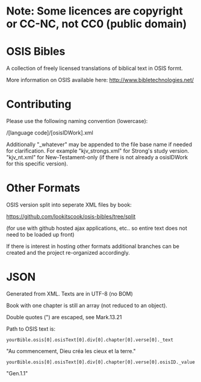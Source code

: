 Note: Some licences are copyright or CC-NC, not CC0 (public domain)
===========

OSIS Bibles
===========

A collection of freely licensed translations of biblical text in OSIS formt.

More information on OSIS available here: http://www.bibletechnologies.net/


Contributing
===========

Please use the following naming convention (lowercase):

/[language code]/[osisIDWork].xml

Additionally "_whatever" may be appended to the file base name if needed for clarification. For example "kjv_strongs.xml" for Strong's study version. "kjv_nt.xml" for New-Testament-only (if there is not already a osisIDWork for this specific version).

Other Formats
===========

OSIS version split into seperate XML files by book:

https://github.com/lookitscook/osis-bibles/tree/split

(for use with github hosted ajax applications, etc.. so entire text does not need to be loaded up front)

If there is interest in hosting other formats additional branches can be created and the project re-organized accordingly. 

JSON
===========
Generated from XML.
Texts are in UTF-8 (no BOM)

Book with one chapter is still an array (not reduced to an object).

Double quotes (") are escaped, see Mark.13.21

Path to OSIS text is:

`yourBible.osis[0].osisText[0].div[0].chapter[0].verse[0]._text`

"Au commencement, Dieu créa les cieux et la terre."

`yourBible.osis[0].osisText[0].div[0].chapter[0].verse[0].osisID._value`

"Gen.1.1"
